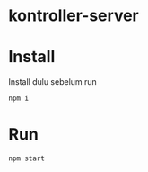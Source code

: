 # kontroller-server

# Install 
Install dulu sebelum run
```sh
npm i
```

# Run 
```sh
npm start
```
